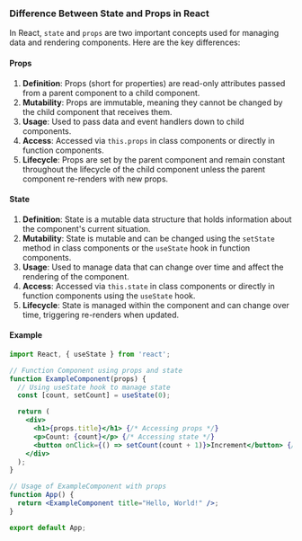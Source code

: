 ### Difference Between State and Props in React

In React, `state` and `props` are two important concepts used for managing data and rendering components. Here are the key differences:

#### Props

1. **Definition**: Props (short for properties) are read-only attributes passed from a parent component to a child component.
2. **Mutability**: Props are immutable, meaning they cannot be changed by the child component that receives them.
3. **Usage**: Used to pass data and event handlers down to child components.
4. **Access**: Accessed via `this.props` in class components or directly in function components.
5. **Lifecycle**: Props are set by the parent component and remain constant throughout the lifecycle of the child component unless the parent component re-renders with new props.

#### State

1. **Definition**: State is a mutable data structure that holds information about the component's current situation.
2. **Mutability**: State is mutable and can be changed using the `setState` method in class components or the `useState` hook in function components.
3. **Usage**: Used to manage data that can change over time and affect the rendering of the component.
4. **Access**: Accessed via `this.state` in class components or directly in function components using the `useState` hook.
5. **Lifecycle**: State is managed within the component and can change over time, triggering re-renders when updated.

#### Example

```jsx
import React, { useState } from 'react';

// Function Component using props and state
function ExampleComponent(props) {
  // Using useState hook to manage state
  const [count, setCount] = useState(0);

  return (
    <div>
      <h1>{props.title}</h1> {/* Accessing props */}
      <p>Count: {count}</p> {/* Accessing state */}
      <button onClick={() => setCount(count + 1)}>Increment</button> {/* Updating state */}
    </div>
  );
}

// Usage of ExampleComponent with props
function App() {
  return <ExampleComponent title="Hello, World!" />;
}

export default App;